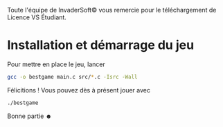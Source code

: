 Toute l'équipe de InvaderSoft© vous remercie pour le téléchargement de Licence VS Étudiant.

# Installation et démarrage du jeu
Pour mettre en place le jeu, lancer


```bash
gcc -o bestgame main.c src/*.c -Isrc -Wall
```
Félicitions ! Vous pouvez dès à présent jouer avec

```bash
./bestgame
```

Bonne partie ☻